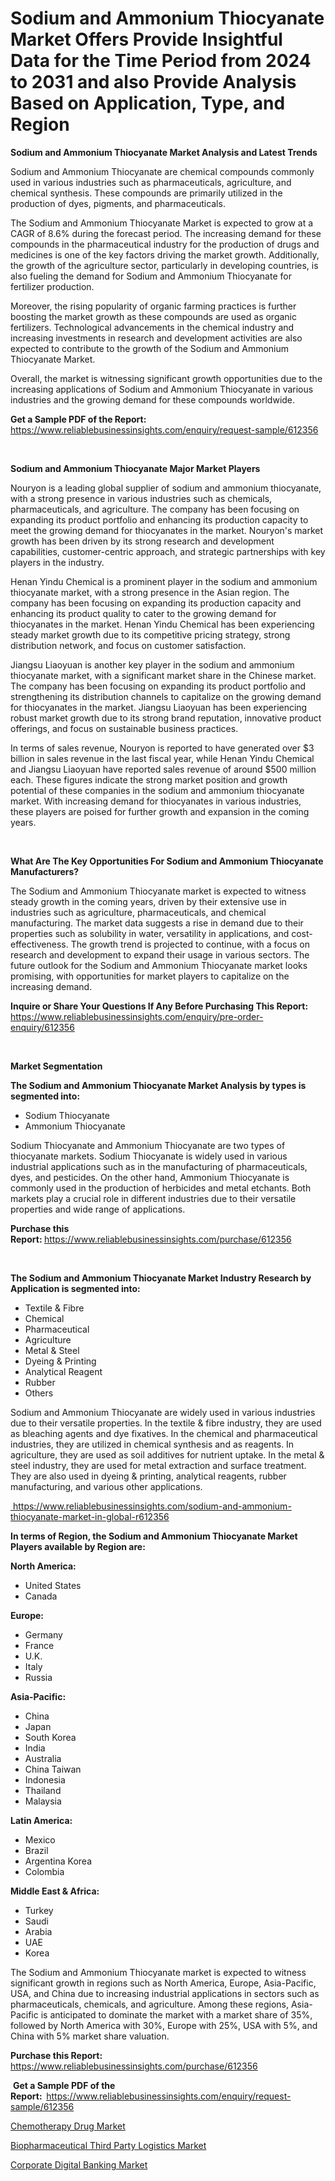 <p><h1>Sodium and Ammonium Thiocyanate Market Offers Provide Insightful Data for the Time Period from 2024 to 2031 and also Provide Analysis Based on Application, Type, and Region</h1></p><p><strong>Sodium and Ammonium Thiocyanate Market Analysis and Latest Trends</strong></p>
<p><p>Sodium and Ammonium Thiocyanate are chemical compounds commonly used in various industries such as pharmaceuticals, agriculture, and chemical synthesis. These compounds are primarily utilized in the production of dyes, pigments, and pharmaceuticals.</p><p>The Sodium and Ammonium Thiocyanate Market is expected to grow at a CAGR of 8.6% during the forecast period. The increasing demand for these compounds in the pharmaceutical industry for the production of drugs and medicines is one of the key factors driving the market growth. Additionally, the growth of the agriculture sector, particularly in developing countries, is also fueling the demand for Sodium and Ammonium Thiocyanate for fertilizer production.</p><p>Moreover, the rising popularity of organic farming practices is further boosting the market growth as these compounds are used as organic fertilizers. Technological advancements in the chemical industry and increasing investments in research and development activities are also expected to contribute to the growth of the Sodium and Ammonium Thiocyanate Market.</p><p>Overall, the market is witnessing significant growth opportunities due to the increasing applications of Sodium and Ammonium Thiocyanate in various industries and the growing demand for these compounds worldwide.</p></p>
<p><strong>Get a Sample PDF of the Report:&nbsp;</strong> <a href="https://www.reliablebusinessinsights.com/enquiry/request-sample/612356">https://www.reliablebusinessinsights.com/enquiry/request-sample/612356</a></p>
<p>&nbsp;</p>
<p><strong>Sodium and Ammonium Thiocyanate Major Market Players</strong></p>
<p><p>Nouryon is a leading global supplier of sodium and ammonium thiocyanate, with a strong presence in various industries such as chemicals, pharmaceuticals, and agriculture. The company has been focusing on expanding its product portfolio and enhancing its production capacity to meet the growing demand for thiocyanates in the market. Nouryon's market growth has been driven by its strong research and development capabilities, customer-centric approach, and strategic partnerships with key players in the industry.</p><p>Henan Yindu Chemical is a prominent player in the sodium and ammonium thiocyanate market, with a strong presence in the Asian region. The company has been focusing on expanding its production capacity and enhancing its product quality to cater to the growing demand for thiocyanates in the market. Henan Yindu Chemical has been experiencing steady market growth due to its competitive pricing strategy, strong distribution network, and focus on customer satisfaction.</p><p>Jiangsu Liaoyuan is another key player in the sodium and ammonium thiocyanate market, with a significant market share in the Chinese market. The company has been focusing on expanding its product portfolio and strengthening its distribution channels to capitalize on the growing demand for thiocyanates in the market. Jiangsu Liaoyuan has been experiencing robust market growth due to its strong brand reputation, innovative product offerings, and focus on sustainable business practices.</p><p>In terms of sales revenue, Nouryon is reported to have generated over $3 billion in sales revenue in the last fiscal year, while Henan Yindu Chemical and Jiangsu Liaoyuan have reported sales revenue of around $500 million each. These figures indicate the strong market position and growth potential of these companies in the sodium and ammonium thiocyanate market. With increasing demand for thiocyanates in various industries, these players are poised for further growth and expansion in the coming years.</p></p>
<p>&nbsp;</p>
<p><strong>What Are The Key Opportunities For Sodium and Ammonium Thiocyanate Manufacturers?</strong></p>
<p><p>The Sodium and Ammonium Thiocyanate market is expected to witness steady growth in the coming years, driven by their extensive use in industries such as agriculture, pharmaceuticals, and chemical manufacturing. The market data suggests a rise in demand due to their properties such as solubility in water, versatility in applications, and cost-effectiveness. The growth trend is projected to continue, with a focus on research and development to expand their usage in various sectors. The future outlook for the Sodium and Ammonium Thiocyanate market looks promising, with opportunities for market players to capitalize on the increasing demand.</p></p>
<p><strong>Inquire or Share Your Questions If Any Before Purchasing This Report:</strong> <a href="https://www.reliablebusinessinsights.com/enquiry/pre-order-enquiry/612356">https://www.reliablebusinessinsights.com/enquiry/pre-order-enquiry/612356</a></p>
<p>&nbsp;</p>
<p><strong>Market Segmentation</strong></p>
<p><strong>The Sodium and Ammonium Thiocyanate Market Analysis by types is segmented into:</strong></p>
<p><ul><li>Sodium Thiocyanate</li><li>Ammonium Thiocyanate</li></ul></p>
<p><p>Sodium Thiocyanate and Ammonium Thiocyanate are two types of thiocyanate markets. Sodium Thiocyanate is widely used in various industrial applications such as in the manufacturing of pharmaceuticals, dyes, and pesticides. On the other hand, Ammonium Thiocyanate is commonly used in the production of herbicides and metal etchants. Both markets play a crucial role in different industries due to their versatile properties and wide range of applications.</p></p>
<p><strong>Purchase this Report:&nbsp;</strong><a href="https://www.reliablebusinessinsights.com/purchase/612356">https://www.reliablebusinessinsights.com/purchase/612356</a></p>
<p>&nbsp;</p>
<p><strong>The Sodium and Ammonium Thiocyanate Market Industry Research by Application is segmented into:</strong></p>
<p><ul><li>Textile & Fibre</li><li>Chemical</li><li>Pharmaceutical</li><li>Agriculture</li><li>Metal & Steel</li><li>Dyeing & Printing</li><li>Analytical Reagent</li><li>Rubber</li><li>Others</li></ul></p>
<p><p>Sodium and Ammonium Thiocyanate are widely used in various industries due to their versatile properties. In the textile & fibre industry, they are used as bleaching agents and dye fixatives. In the chemical and pharmaceutical industries, they are utilized in chemical synthesis and as reagents. In agriculture, they are used as soil additives for nutrient uptake. In the metal & steel industry, they are used for metal extraction and surface treatment. They are also used in dyeing & printing, analytical reagents, rubber manufacturing, and various other applications.</p></p>
<p><a href="https://www.reliablebusinessinsights.com/sodium-and-ammonium-thiocyanate-market-in-global-r612356">&nbsp;https://www.reliablebusinessinsights.com/sodium-and-ammonium-thiocyanate-market-in-global-r612356</a></p>
<p><strong>In terms of Region, the Sodium and Ammonium Thiocyanate Market Players available by Region are:</strong></p>
<p>
    <p> <strong> North America: </strong>
        <ul>
            <li>United States</li>
            <li>Canada</li>
        </ul>
        </p> 
    <p> <strong> Europe: </strong>
        <ul>
            <li>Germany</li>
            <li>France</li>
            <li>U.K.</li>
            <li>Italy</li>
            <li>Russia</li>
        </ul>
        </p> 
    <p> <strong> Asia-Pacific: </strong>
        <ul>
            <li>China</li>
            <li>Japan</li>
            <li>South Korea</li>
            <li>India</li>
            <li>Australia</li>
            <li>China Taiwan</li>
            <li>Indonesia</li>
            <li>Thailand</li>
            <li>Malaysia</li>
        </ul>
        </p> 
    <p> <strong> Latin America: </strong>
        <ul>
            <li>Mexico</li>
            <li>Brazil</li>
            <li>Argentina Korea</li>
            <li>Colombia</li>
        </ul>
        </p> 
    <p> <strong> Middle East & Africa: </strong>
        <ul>
            <li>Turkey</li>
            <li>Saudi</li>
            <li>Arabia</li>
            <li>UAE</li>
            <li>Korea</li>
        </ul>
    </p>
    </p>
<p><p>The Sodium and Ammonium Thiocyanate market is expected to witness significant growth in regions such as North America, Europe, Asia-Pacific, USA, and China due to increasing industrial applications in sectors such as pharmaceuticals, chemicals, and agriculture. Among these regions, Asia-Pacific is anticipated to dominate the market with a market share of 35%, followed by North America with 30%, Europe with 25%, USA with 5%, and China with 5% market share valuation.</p></p>
<p><strong>Purchase this Report: </strong><a href="https://www.reliablebusinessinsights.com/purchase/612356">https://www.reliablebusinessinsights.com/purchase/612356</a></p>
<p>&nbsp;<strong>Get a Sample PDF of the Report:&nbsp;&nbsp;</strong><a href="https://www.reliablebusinessinsights.com/enquiry/request-sample/612356">https://www.reliablebusinessinsights.com/enquiry/request-sample/612356</a></p>
<p><strong></strong></p>
<p><p><a href="https://github.com/LaceyZemlak1/Market-Research-Report-List-1/blob/main/chemotherapy-drug-market.md">Chemotherapy Drug Market</a></p><p><a href="https://github.com/brenzgnarento/Market-Research-Report-List-3/blob/main/biopharmaceutical-third-party-logistics-market.md">Biopharmaceutical Third Party Logistics Market</a></p><p><a href="https://github.com/MyrtisWest1/Market-Research-Report-List-1/blob/main/corporate-digital-banking-market.md">Corporate Digital Banking Market</a></p></p>